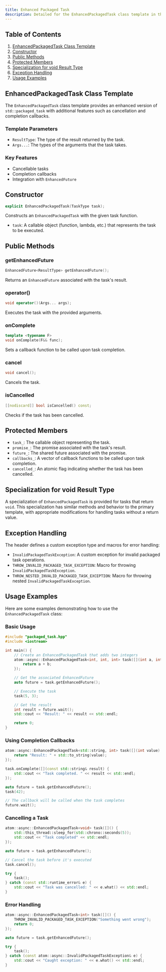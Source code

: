 ```yaml
---
title: Enhanced Packaged Task
description: Detailed for the EnhancedPackagedTask class template in the packaged_task.hpp header file, including constructors, public methods, protected members, specialization for void result type, exception handling, and usage examples.
---
```


## Table of Contents

1. [EnhancedPackagedTask Class Template](#enhancedpackagedtask-class-template)
2. [Constructor](#constructor)
3. [Public Methods](#public-methods)
4. [Protected Members](#protected-members)
5. [Specialization for void Result Type](#specialization-for-void-result-type)
6. [Exception Handling](#exception-handling)
7. [Usage Examples](#usage-examples)

## EnhancedPackagedTask Class Template

The `EnhancedPackagedTask` class template provides an enhanced version of `std::packaged_task` with additional features such as cancellation and completion callbacks.

### Template Parameters

- `ResultType`: The type of the result returned by the task.
- `Args...`: The types of the arguments that the task takes.

### Key Features

- Cancellable tasks
- Completion callbacks
- Integration with `EnhancedFuture`

## Constructor

```cpp
explicit EnhancedPackagedTask(TaskType task);
```

Constructs an `EnhancedPackagedTask` with the given task function.

- `task`: A callable object (function, lambda, etc.) that represents the task to be executed.

## Public Methods

### getEnhancedFuture

```cpp
EnhancedFuture<ResultType> getEnhancedFuture();
```

Returns an `EnhancedFuture` associated with the task's result.

### operator()

```cpp
void operator()(Args... args);
```

Executes the task with the provided arguments.

### onComplete

```cpp
template <typename F>
void onComplete(F&& func);
```

Sets a callback function to be called upon task completion.

### cancel

```cpp
void cancel();
```

Cancels the task.

### isCancelled

```cpp
[[nodiscard]] bool isCancelled() const;
```

Checks if the task has been cancelled.

## Protected Members

- `task_`: The callable object representing the task.
- `promise_`: The promise associated with the task's result.
- `future_`: The shared future associated with the promise.
- `callbacks_`: A vector of callback functions to be called upon task completion.
- `cancelled_`: An atomic flag indicating whether the task has been cancelled.

## Specialization for void Result Type

A specialization of `EnhancedPackagedTask` is provided for tasks that return `void`. This specialization has similar methods and behavior to the primary template, with appropriate modifications for handling tasks without a return value.

## Exception Handling

The header defines a custom exception type and macros for error handling:

- `InvalidPackagedTaskException`: A custom exception for invalid packaged task operations.
- `THROW_INVALID_PACKAGED_TASK_EXCEPTION`: Macro for throwing `InvalidPackagedTaskException`.
- `THROW_NESTED_INVALID_PACKAGED_TASK_EXCEPTION`: Macro for throwing nested `InvalidPackagedTaskException`.

## Usage Examples

Here are some examples demonstrating how to use the `EnhancedPackagedTask` class:

### Basic Usage

```cpp
#include "packaged_task.hpp"
#include <iostream>

int main() {
    // Create an EnhancedPackagedTask that adds two integers
    atom::async::EnhancedPackagedTask<int, int, int> task([](int a, int b) {
        return a + b;
    });

    // Get the associated EnhancedFuture
    auto future = task.getEnhancedFuture();

    // Execute the task
    task(5, 3);

    // Get the result
    int result = future.wait();
    std::cout << "Result: " << result << std::endl;

    return 0;
}
```

### Using Completion Callbacks

```cpp
atom::async::EnhancedPackagedTask<std::string, int> task([](int value) {
    return "Result: " + std::to_string(value);
});

task.onComplete([](const std::string& result) {
    std::cout << "Task completed. " << result << std::endl;
});

auto future = task.getEnhancedFuture();
task(42);

// The callback will be called when the task completes
future.wait();
```

### Cancelling a Task

```cpp
atom::async::EnhancedPackagedTask<void> task([]() {
    std::this_thread::sleep_for(std::chrono::seconds(5));
    std::cout << "Task completed" << std::endl;
});

auto future = task.getEnhancedFuture();

// Cancel the task before it's executed
task.cancel();

try {
    task();
} catch (const std::runtime_error& e) {
    std::cout << "Task was cancelled: " << e.what() << std::endl;
}
```

### Error Handling

```cpp
atom::async::EnhancedPackagedTask<int> task([]() {
    THROW_INVALID_PACKAGED_TASK_EXCEPTION("Something went wrong");
    return 0;
});

auto future = task.getEnhancedFuture();

try {
    task();
} catch (const atom::async::InvalidPackagedTaskException& e) {
    std::cout << "Caught exception: " << e.what() << std::endl;
}
```
